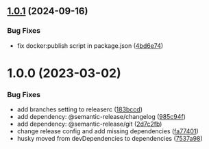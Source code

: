 ## [1.0.1](https://github.com/gyszalai/mock-smtp/compare/v1.0.0...v1.0.1) (2024-09-16)


### Bug Fixes

* fix docker:publish script in package.json ([4bd6e74](https://github.com/gyszalai/mock-smtp/commit/4bd6e74044e69505229bcd6bfbe3d4b21714ce69))

# 1.0.0 (2023-03-02)


### Bug Fixes

* add branches setting to releaserc ([183bccd](https://github.com/gyszalai/mock-smtp/commit/183bccd919f4d90452bd0aeda66e4f501f738724))
* add dependency: @semantic-release/changelog ([985c94f](https://github.com/gyszalai/mock-smtp/commit/985c94f3e8924fb7e6b4082a28397b5c1a40a207))
* add dependency: @semantic-release/git ([2d7c2fb](https://github.com/gyszalai/mock-smtp/commit/2d7c2fbfea324a369a8f636f2d77b0e5e8ac22ba))
* change release config and add missing dependencies ([fa77401](https://github.com/gyszalai/mock-smtp/commit/fa7740124a61afd0bb47e5880991cdc43b5d4ea5))
* husky moved from devDependencies to dependencies ([7537a98](https://github.com/gyszalai/mock-smtp/commit/7537a981c7d110b5a39d9ed5be5924673405c284))
